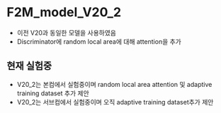 # F2M_model_V20_2
* 이전 V20과 동일한 모델을 사용하였음
* Discriminator에 random local area에 대해 attention을 추가

## 현재 실험중
* V20_2는 본컴에서 실험중이며 random local area attention 및 adaptive training dataset 추가 제안
* V20_2는 서브컴에서 실험중이며 오직 adaptive training dataset추가 제안
